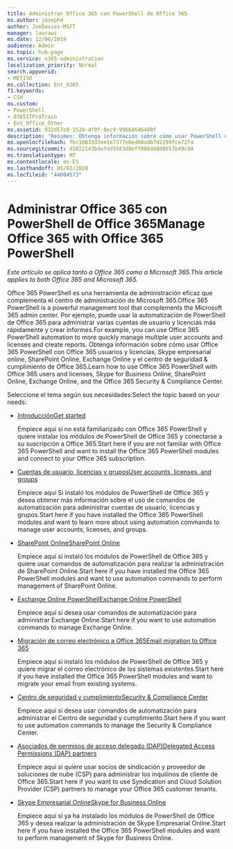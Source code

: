 ```yaml
---
title: Administrar Office 365 con PowerShell de Office 365
ms.author: josephd
author: JoeDavies-MSFT
manager: laurawi
ms.date: 12/06/2019
audience: Admin
ms.topic: hub-page
ms.service: o365-administration
localization_priority: Normal
search.appverid:
- MET150
ms.collection: Ent_O365
f1.keywords:
- CSH
ms.custom:
- PowerShell
- O365ITProTrain
- Ent_Office_Other
ms.assetid: 932d57c0-1520-4f0f-8ec9-9966d646480f
description: 'Resumen: Obtenga información sobre cómo usar PowerShell de Office 365 con usuarios y licencias de Office 365, Skype Empresarial Online, SharePoint Online, Exchange Online y el Centro de seguridad y cumplimiento de Office 365.'
ms.openlocfilehash: fbc10833d3ee1e7377e6ed68adb7d2299fce72fa
ms.sourcegitcommit: d1022143bdefdd5583d8eff08046808657b49c94
ms.translationtype: MT
ms.contentlocale: es-ES
ms.lasthandoff: 05/02/2020
ms.locfileid: "44004573"
---
```

# <a name="manage-office-365-with-office-365-powershell"></a><span data-ttu-id="0faa2-103">Administrar Office 365 con PowerShell de Office 365</span><span class="sxs-lookup"><span data-stu-id="0faa2-103">Manage Office 365 with Office 365 PowerShell</span></span>

<span data-ttu-id="0faa2-104">*Este artículo se aplica tanto a Office 365 como a Microsoft 365.*</span><span class="sxs-lookup"><span data-stu-id="0faa2-104">*This article applies to both Office 365 and Microsoft 365.*</span></span>

<span data-ttu-id="0faa2-105">Office 365 PowerShell es una herramienta de administración eficaz que complementa el centro de administración de Microsoft 365.</span><span class="sxs-lookup"><span data-stu-id="0faa2-105">Office 365 PowerShell is a powerful management tool that complements the Microsoft 365 admin center.</span></span> <span data-ttu-id="0faa2-106">Por ejemplo, puede usar la automatización de PowerShell de Office 365 para administrar varias cuentas de usuario y licencias más rápidamente y crear informes.</span><span class="sxs-lookup"><span data-stu-id="0faa2-106">For example, you can use Office 365 PowerShell automation to more quickly manage multiple user accounts and licenses and create reports.</span></span> <span data-ttu-id="0faa2-107">Obtenga información sobre cómo usar Office 365 PowerShell con Office 365 usuarios y licencias, Skype empresarial online, SharePoint Online, Exchange Online y el centro de seguridad & cumplimiento de Office 365.</span><span class="sxs-lookup"><span data-stu-id="0faa2-107">Learn how to use Office 365 PowerShell with Office 365 users and licenses, Skype for Business Online, SharePoint Online, Exchange Online, and the Office 365 Security & Compliance Center.</span></span>
  
<span data-ttu-id="0faa2-108">Seleccione el tema según sus necesidades:</span><span class="sxs-lookup"><span data-stu-id="0faa2-108">Select the topic based on your needs:</span></span>
  
- [<span data-ttu-id="0faa2-109">Introducción</span><span class="sxs-lookup"><span data-stu-id="0faa2-109">Get started</span></span>](getting-started-with-office-365-powershell.md)

    <span data-ttu-id="0faa2-110">Empiece aquí si no está familiarizado con Office 365 PowerShell y quiere instalar los módulos de PowerShell de Office 365 y conectarse a su suscripción a Office 365.</span><span class="sxs-lookup"><span data-stu-id="0faa2-110">Start here if you are not familiar with Office 365 PowerShell and want to install the Office 365 PowerShell modules and connect to your Office 365 subscription.</span></span>

- [<span data-ttu-id="0faa2-111">Cuentas de usuario, licencias y grupos</span><span class="sxs-lookup"><span data-stu-id="0faa2-111">User accounts, licenses, and groups</span></span>](manage-user-accounts-and-licenses-with-office-365-powershell.md)

    <span data-ttu-id="0faa2-112">Empiece aquí Si instaló los módulos de PowerShell de Office 365 y desea obtener más información sobre el uso de comandos de automatización para administrar cuentas de usuario, licencias y grupos.</span><span class="sxs-lookup"><span data-stu-id="0faa2-112">Start here if you have installed the Office 365 PowerShell modules and want to learn more about using automation commands to manage user accounts, licenses, and groups.</span></span>

- [<span data-ttu-id="0faa2-113">SharePoint Online</span><span class="sxs-lookup"><span data-stu-id="0faa2-113">SharePoint Online</span></span>](https://docs.microsoft.com/office365/enterprise/powershell/manage-sharepoint-online-with-office-365-powershell)

    <span data-ttu-id="0faa2-114">Empiece aquí si instaló los módulos de PowerShell de Office 365 y quiere usar comandos de automatización para realizar la administración de SharePoint Online.</span><span class="sxs-lookup"><span data-stu-id="0faa2-114">Start here if you have installed the Office 365 PowerShell modules and want to use automation commands to perform management of SharePoint Online.</span></span>

- [<span data-ttu-id="0faa2-115">Exchange Online PowerShell</span><span class="sxs-lookup"><span data-stu-id="0faa2-115">Exchange Online PowerShell</span></span>](https://docs.microsoft.com/powershell/exchange/exchange-online/exchange-online-powershell)

    <span data-ttu-id="0faa2-116">Empiece aquí si desea usar comandos de automatización para administrar Exchange Online.</span><span class="sxs-lookup"><span data-stu-id="0faa2-116">Start here if you want to use automation commands to manage Exchange Online.</span></span>

- [<span data-ttu-id="0faa2-117">Migración de correo electrónico a Office 365</span><span class="sxs-lookup"><span data-stu-id="0faa2-117">Email migration to Office 365</span></span>](use-powershell-for-email-migration-to-office-365.md)

    <span data-ttu-id="0faa2-118">Empiece aquí si instaló los módulos de PowerShell de Office 365 y quiere migrar el correo electrónico de los sistemas existentes.</span><span class="sxs-lookup"><span data-stu-id="0faa2-118">Start here if you have installed the Office 365 PowerShell modules and want to migrate your email from existing systems.</span></span>

- [<span data-ttu-id="0faa2-119">Centro de seguridad y cumplimiento</span><span class="sxs-lookup"><span data-stu-id="0faa2-119">Security & Compliance Center</span></span>](https://docs.microsoft.com/powershell/exchange/office-365-scc/office-365-scc-powershell)

    <span data-ttu-id="0faa2-120">Empiece aquí si desea usar comandos de automatización para administrar el Centro de seguridad y cumplimiento.</span><span class="sxs-lookup"><span data-stu-id="0faa2-120">Start here if you want to use automation commands to manage the Security & Compliance Center.</span></span>

- [<span data-ttu-id="0faa2-121">Asociados de permisos de acceso delegado (DAP)</span><span class="sxs-lookup"><span data-stu-id="0faa2-121">Delegated Access Permissions (DAP) partners</span></span>](manage-office-365-with-windows-powershell-for-delegated-access-permissions-dap-p.md)

    <span data-ttu-id="0faa2-122">Empiece aquí si quiere usar socios de sindicación y proveedor de soluciones de nube (CSP) para administrar los inquilinos de cliente de Office 365.</span><span class="sxs-lookup"><span data-stu-id="0faa2-122">Start here if you want to use Syndication and Cloud Solution Provider (CSP) partners to manage your Office 365 customer tenants.</span></span>

- [<span data-ttu-id="0faa2-123">Skype Empresarial Online</span><span class="sxs-lookup"><span data-stu-id="0faa2-123">Skype for Business Online</span></span>](manage-skype-for-business-online-with-office-365-powershell.md)

    <span data-ttu-id="0faa2-124">Empiece aquí si ya ha instalado los módulos de PowerShell de Office 365 y desea realizar la administración de Skype Empresarial Online.</span><span class="sxs-lookup"><span data-stu-id="0faa2-124">Start here if you have installed the Office 365 PowerShell modules and want to perform management of Skype for Business Online.</span></span>
